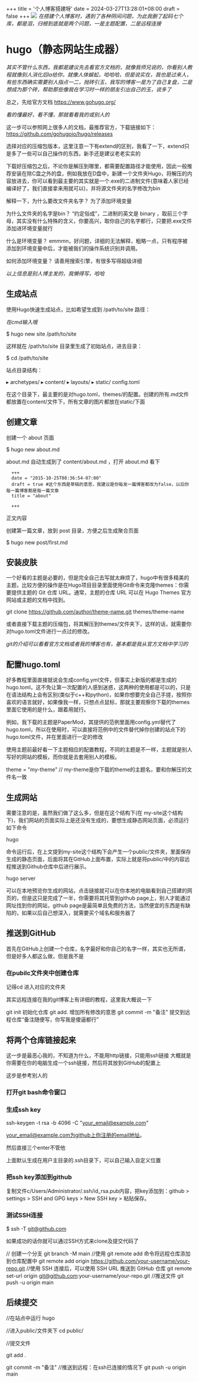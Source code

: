 +++
title = '个人博客搭建呀'
date = 2024-03-27T13:28:01+08:00
draft = false
+++
![](https://raw.githubusercontent.com/a-b-ab/picture/main/Picgo202403271606982.jpg)
*在搭建个人博客时，遇到了各种阴间问题，为此我删了起码七个库，都是泪，归根到底就是两个问题，一是主题配置，二是远程连接*
# hugo（静态网站生成器）
*其实不管什么东西，我都是建议先去看官方文档的，就像我师兄说的，你看别人教程就像别人消化后la给你，就像人体蜈蚣，哈哈哈，但是说实在，我也是过来人，有些东西确实需要别人指点一二，抛砖引玉，我写的博客一是为了自己复盘，二是想成为那个砖，帮助那些像我在学习时一样的朋友引出自己的玉，说多了*

总之，先给官方文档
https://www.gohugo.org/

*看的懂最好，看不懂，那就看看我的或别人的*

这一步可以参照网上很多人的文档，最推荐官方，下载链接如下：
https://github.com/gohugoio/hugo/releases

选择对应的压缩包版本，这里注意一下有extend的区别，我看了一下，extend只是多了一些可以自己操作的东西，新手还是建议老老实实的

下载好压缩包之后，不论你是解压到哪里，都需要配置路径才能使用，因此一般推荐安装在除C盘之外的盘，例如我放在D盘中，新建一个文件夹Hugo，将解压的内容放进去，你可以看到最主要的其实就是一个.exe的二进制文件(意味着人家已经编译好了，我们直接拿来用就可以)，并将源文件夹的名字修改为bin

解释一下，为什么要改文件夹名字？
为了添加环境变量

为什么文件夹的名字是bin？
“约定俗成”，二进制的英文是 binary ，取前三个字母，其实没有什么特殊的含义，你要高兴，取你自己的名字都行，只要把.exe文件添加进环境变量就行

什么是环境变量？
emmmn，好问题，详细的无法解释，粗略一点，只有程序被添加到环境变量中后，才能被我们的操作系统识别并调用。

如何添加环境变量？
请善用搜索引擎，有很多写得超级详细

*以上信息是别人博主发的，我懒得写，哈哈*

## 生成站点
使用Hugo快速生成站点，比如希望生成到 /path/to/site 路径：

*在cmd输入哦*

$ hugo new site /path/to/site

这样就在 /path/to/site 目录里生成了初始站点，进去目录：

$ cd /path/to/site

站点目录结构：

  ▸ archetypes/
  ▸ content/
  ▸ layouts/
  ▸ static/
    config.toml

在这个目录下，最主要的是对hugo.toml，themes/的配置。创建的所有.md文件都放置在content/文件下，所有文章的图片都放在static/下面

## 创建文章
创建一个 about 页面

$ hugo new about.md

about.md 自动生成到了 content/about.md ，打开 about.md 看下

      +++
      date = "2015-10-25T08:36:54-07:00"
      draft = true #这个东西是草稿的意思，我建议是你每发一篇博客都改为false，以后你每一篇博客都是每一篇文章
      title = "about"

      +++

正文内容

创建第一篇文章，放到 post 目录，方便之后生成聚合页面

$ hugo new post/first.md

## 安装皮肤
一个好看的主题是必要的，但是完全自己去写就太麻烦了，hugo中有很多精美的主题，比较方便的操作是在Hugo项目目录里面使用Git命令来克隆themes：你需要提供主题的 Git 仓库 URL。通常，主题的仓库 URL 可以在 Hugo Themes 官方网站或主题的文档中找到。

  git clone https://github.com/author/theme-name.git themes/theme-name

或者直接下载主题的压缩包，将其解压到themes/文件夹下，这样的话，就需要你对hugo.toml文件进行一点过的修改。

*git的介绍可以看看官方文档或者我的博客也有，基本都是我从官方文档中学习的*

## 配置hugo.toml
好多教程里面直接就说会生成config.yml文件，但事实上新版的都是生成的hugo.toml，这不免让第一次配置的人感到迷惑，这两种的使用都是可以的，只是在语法结构上会有区别(类似于c++和python)，如果你想要完全自己手搓，按照你喜欢的语言就好，如果像我一样，只想点点鼠标，那就主要观察你下载的themes里面它使用的是什么，跟着用就行。

例如，我下载的主题是PaperMod，其提供的范例里面用config.yml替代了hugo.toml，所以在使用时，可以直接将范例中的文件替代掉你创建的站点下的hugo.toml文件，并在里面进行一定的修改

使用主题前最好看一下主题相应的配置教程，不同的主题是不一样，主题就是别人写好的网站的模板，而你就是去套用别人的模板。

  theme = "my-theme"
  // my-theme是你下载的theme的主题名，要和你解压的文件名一致

## 生成网站
需要注意的是，虽然我们做了这么多，但是在这个结构下(在 my-site这个结构下)，我们网站的页面实际上是还没有生成的，要想生成静态网站页面，必须运行如下命令

  hugo

命令运行后，在上文提到my-site这个结构下会产生一个public/文件夹，里面保存生成的静态页面，后面将其在GitHub上面布置，实际上就是将public/中的内容远程推送到Github仓库中后进行展示。

  hugo server

可以在本地预览你生成的网站，点击链接就可以在你本地的电脑看到自己搭建的网页的，但是这只是完成了一半，你需要将其托管到github page上，别人才能通过网址找到你的网站，github page是最简单且免费的方法，当然便宜的东西是有缺陷的，如果以后自己想深入，就需要买个域名和服务器了

## 推送到GitHub

首先在GitHub上创建一个仓库，名字最好和你自己的名字一样，其实也无所谓，但是好多人都这么做，但是我不是

### 在pubilc文件夹中创建仓库
记得cd 进入对应的文件夹

其实远程连接在我的git博客上有详细的教程，这里我大概说一下

  git init 初始化仓库
  git add. 增加所有修改的意思
  git commit -m "备注"  提交到远程仓库“备注随便写，你写我是傻逼都行”

## 将两个仓库链接起来
这一步是最恶心我的，不知道为什么，不能用http链接，只能用ssh链接
大概就是你需要在你的电脑生成一个ssh链接，然后将其放到GitHub的配置上

这步是参考别人的

### 打开git bash命令窗口
### 生成ssh key

ssh-keygen -t rsa -b 4096 -C "your_email@example.com"

your_email@example.com为github上你注册的email地址。

然后直接三个enter不管他

上面默认生成在用户主目录的.ssh目录下，可以自己输入自定义位置

### 把ssh key添加到github
复制文件c/Users/Administrator/.ssh/id_rsa.pub内容，把key添加到：github > settings > SSH and GPG keys > New SSH key > 粘贴保存。

### 测试SSH连接

$ ssh -T git@github.com

如果成功的话你就可以通过SSH方式来clone及提交代码了

  // 创建一个分支
  git branch -M main
  //使用 git remote add 命令将远程仓库添加到仓库配置中 
  git remote add origin https://github.com/your-username/your-repo.git
  //使用 SSH 连接后，可以使用 SSH URL 推送到 GitHub 仓库
  git remote set-url origin git@github.com:your-username/your-repo.git
  //推送文件
  git push -u origin main

## 后续提交

//在站点中运行
hugo

//进入public/文件夹下
cd public/

//提交文件

git add .

git commit -m "备注"
//推送到远程：在ssh已连接的情况下
git push -u origin main

